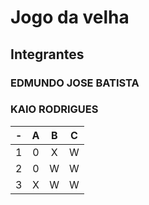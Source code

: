 # Jogo da velha
## Integrantes
### EDMUNDO JOSE BATISTA
### KAIO RODRIGUES
| - | A | B | C |
| -- | :---: | :---: | :---: |
| 1 | 0 | X | W |
| 2 | 0 | W| W |
| 3 | X| W | W |